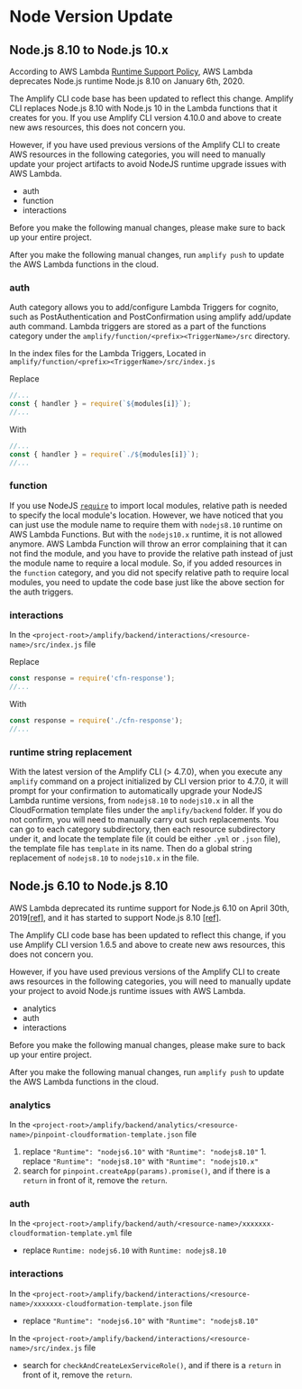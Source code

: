 # Node Version Update

## Node.js 8.10 to Node.js 10.x
According to AWS Lambda [Runtime Support Policy](https://docs.aws.amazon.com/lambda/latest/dg/runtime-support-policy.html), AWS Lambda deprecates Node.js runtime Node.js 8.10 on January 6th, 2020.

The Amplify CLI code base has been updated to reflect this change. Amplify CLI replaces Node.js 8.10 with Node.js 10 in the Lambda functions that it creates for you. If you use Amplify CLI version 4.10.0 and above to create new aws resources, this does not concern you.

However, if you have used previous versions of the Amplify CLI to create AWS resources in the following categories,
you will need to manually update your project artifacts to avoid NodeJS runtime upgrade issues with AWS Lambda.
- auth
- function
- interactions

Before you make the following manual changes, please make sure to back up your entire project.

After you make the following manual changes, run `amplify push` to update the AWS Lambda functions in the cloud.

### auth
Auth category allows you to add/configure Lambda Triggers for cognito, such as PostAuthentication and PostConfirmation using amplify add/update auth command.
Lambda triggers are stored as a part of the functions category under the `amplify/function/<prefix><TriggerName>/src` directory.

In the index files for the Lambda Triggers, Located in `amplify/function/<prefix><TriggerName>/src/index.js`

Replace
```js
//...
const { handler } = require(`${modules[i]}`);
//...
```
With
```js
//...
const { handler } = require(`./${modules[i]}`);
//...
```

### function
If you use NodeJS [`require`](https://nodejs.org/dist/latest-v12.x/docs/api/modules.html#modules_require_id) to import local modules, relative path is needed to specify the local module's location.
However, we have noticed that you can just use the module name to require them with `nodejs8.10` runtime on AWS Lambda Functions.
But with the `nodejs10.x` runtime, it is not allowed anymore. AWS Lambda Function will throw an error complaining that it can not find the module, and you have to provide the relative path instead of just the module name to require a local module.
So, if you added resources in the `function` category, and you did not specify relative path to require local modules, you need to update the code base just like the above section for the auth triggers.

### interactions
In the `<project-root>/amplify/backend/interactions/<resource-name>/src/index.js` file

Replace
```js
const response = require('cfn-response');
//...
```
With
```js
const response = require('./cfn-response');
//...
```

### runtime string replacement
With the latest version of the Amplify CLI (> 4.7.0), when you execute any `amplify` command on a project initialized by CLI version prior to 4.7.0, it will prompt for your confirmation to automatically upgrade your NodeJS Lambda runtime versions, from `nodejs8.10` to `nodejs10.x` in all the CloudFormation template files under the `amplify/backend` folder. If you do not confirm, you will need to manually carry out such replacements. You can go to each category subdirectory, then each resource subdirectory under it, and locate the template file (it could be either `.yml` or `.json` file), the template file has `template` in its name. Then do a global string replacement of `nodejs8.10` to `nodejs10.x` in the file.

## Node.js 6.10 to Node.js 8.10
AWS Lambda deprecated its runtime support for Node.js 6.10  on April 30th, 2019[[ref]](https://docs.aws.amazon.com/lambda/latest/dg/runtime-support-policy.html),
and it has started to support Node.js 8.10 [[ref]](https://aws.amazon.com/about-aws/whats-new/2018/04/aws-lambda-supports-nodejs/).

The Amplify CLI code base has been updated to reflect this change, if you use Amplify CLI version 1.6.5 and above
to create new aws resources, this does not concern you.

However, if you have used previous versions of the Amplify CLI to create aws resources in the following categories,
you will need to manually update your project to avoid Node.js runtime issues with AWS Lambda.
- analytics
- auth
- interactions

Before you make the following manual changes, please make sure to back up your entire project.

After you make the following manual changes, run `amplify push` to update the AWS Lambda functions in the cloud.

### analytics
In the `<project-root>/amplify/backend/analytics/<resource-name>/pinpoint-cloudformation-template.json` file
1. replace `"Runtime": "nodejs6.10"` with `"Runtime": "nodejs8.10"`	1. replace `"Runtime": "nodejs8.10"` with `"Runtime": "nodejs10.x"`
2. search for `pinpoint.createApp(params).promise()`, and if there is a `return` in front of it, remove the `return`.

### auth
In the `<project-root>/amplify/backend/auth/<resource-name>/xxxxxxx-cloudformation-template.yml` file
- replace `Runtime: nodejs6.10` with `Runtime: nodejs8.10`

### interactions
In the `<project-root>/amplify/backend/interactions/<resource-name>/xxxxxxx-cloudformation-template.json` file

- replace `"Runtime": "nodejs6.10"` with `"Runtime": "nodejs8.10"`

In the `<project-root>/amplify/backend/interactions/<resource-name>/src/index.js` file

- search for `checkAndCreateLexServiceRole()`, and if there is a `return` in front of it, remove the `return`.
